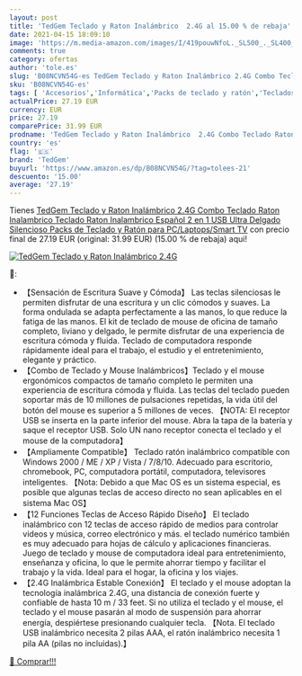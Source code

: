 ```yaml
---
layout: post
title: 'TedGem Teclado y Raton Inalámbrico  2.4G al 15.00 % de rebaja'
date: 2021-04-15 18:09:10
image: 'https://m.media-amazon.com/images/I/419pouwNfoL._SL500_._SL400_.jpg'
comments: true
category: ofertas
author: 'tole.es'
slug: 'B08NCVN54G-es TedGem Teclado y Raton Inalámbrico 2.4G Combo Teclado...'
sku: 'B08NCVN54G-es'
tags: [ 'Accesorios','Informática','Packs de teclado y ratón','Teclados, ratones y periféricos de entrada','smart','tedgem','tv', ]
actualPrice: 27.19 EUR
currency: EUR
price: 27.19
comparePrice: 31.99 EUR
prodname: 'TedGem Teclado y Raton Inalámbrico  2.4G Combo Teclado Raton Inalambrico  Teclado Raton Inalambrico Español  2 en 1 USB Ultra Delgado Silencioso Packs de Teclado y Ratón para PC/Laptops/Smart TV'
country: 'es'
flag: '🇪🇸'
brand: 'TedGem'
buyurl: 'https://www.amazon.es/dp/B08NCVN54G/?tag=tolees-21'
descuento: '15.00'
average: '27.19'
---
```


Tienes [TedGem Teclado y Raton Inalámbrico  2.4G Combo Teclado Raton Inalambrico  Teclado Raton Inalambrico Español  2 en 1 USB Ultra Delgado Silencioso Packs de Teclado y Ratón para PC/Laptops/Smart TV](https://www.amazon.es/dp/B08NCVN54G/?tag=tolees-21) con precio final de  27.19 EUR (original: 31.99 EUR) (15.00 %  de rebaja) aqui!

[![TedGem Teclado y Raton Inalámbrico  2.4G](https://m.media-amazon.com/images/I/419pouwNfoL._SL500_._SL400_.jpg)](https://www.amazon.es/dp/B08NCVN54G/?tag=tolees-21)

🔎:

- 【Sensación de Escritura Suave y Cómoda】 Las teclas silenciosas le permiten disfrutar de una escritura y un clic cómodos y suaves. La forma ondulada se adapta perfectamente a las manos, lo que reduce la fatiga de las manos. El kit de teclado de mouse de oficina de tamaño completo, liviano y delgado, le permite disfrutar de una experiencia de escritura cómoda y fluida. Teclado de computadora responde rápidamente ideal para el trabajo, el estudio y el entretenimiento, elegante y práctico.
- 【Combo de Teclado y Mouse Inalámbricos】Teclado y el mouse ergonómicos compactos de tamaño completo le permiten una experiencia de escritura cómoda y fluida. Las teclas del teclado pueden soportar más de 10 millones de pulsaciones repetidas, la vida útil del botón del mouse es superior a 5 millones de veces. 【NOTA: El receptor USB se inserta en la parte inferior del mouse. Abra la tapa de la batería y saque el receptor USB. Solo UN nano receptor conecta el teclado y el mouse de la computadora】
- 【Ampliamente Compatible】 Teclado ratón inalámbrico compatible con Windows 2000 / ME / XP / Vista / 7/8/10. Adecuado para escritorio, chromebook, PC, computadora portátil, computadora, televisores inteligentes. 【Nota: Debido a que Mac OS es un sistema especial, es posible que algunas teclas de acceso directo no sean aplicables en el sistema Mac OS】
- 【12 Funciones Teclas de Acceso Rápido Diseño】 El teclado inalámbrico con 12 teclas de acceso rápido de medios para controlar videos y música, correo electrónico y más. el teclado numérico también es muy adecuado para hojas de cálculo y aplicaciones financieras. Juego de teclado y mouse de computadora ideal para entretenimiento, enseñanza y oficina, lo que le permite ahorrar tiempo y facilitar el trabajo y la vida. Ideal para el hogar, la oficina y los viajes.
- 【2.4G Inalámbrica Estable Conexión】 El teclado y el mouse adoptan la tecnología inalámbrica 2.4G, una distancia de conexión fuerte y confiable de hasta 10 m / 33 feet. Si no utiliza el teclado y el mouse, el teclado y el mouse pasarán al modo de suspensión para ahorrar energía, despiértese presionando cualquier tecla. 【Nota. El teclado USB inalámbrico necesita 2 pilas AAA, el ratón inalámbrico necesita 1 pila AA (pilas no incluidas).】

[🛒 Comprar!!!](https://www.amazon.es/dp/B08NCVN54G/?tag=tolees-21)
